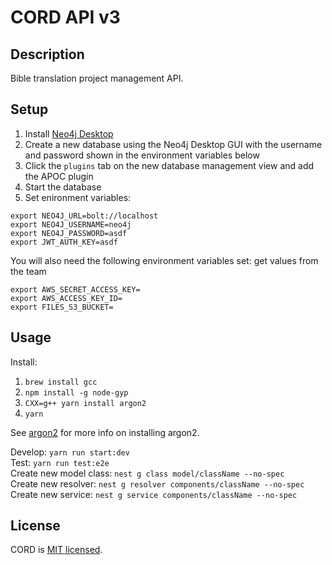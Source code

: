 # CORD API v3

## Description

Bible translation project management API.

## Setup

1. Install [Neo4j Desktop](https://neo4j.com/download/) 
1. Create a new database using the Neo4j Desktop GUI with the username and password shown in the environment variables below  
1. Click the `plugins` tab on the new database management view and add the APOC plugin  
1. Start the database   
1. Set enironment variables:   
```
export NEO4J_URL=bolt://localhost
export NEO4J_USERNAME=neo4j
export NEO4J_PASSWORD=asdf
export JWT_AUTH_KEY=asdf
```
You will also need the following environment variables set:  get values from the team
```
export AWS_SECRET_ACCESS_KEY=
export AWS_ACCESS_KEY_ID=
export FILES_S3_BUCKET=
```


## Usage

Install: 
1. `brew install gcc`
1. `npm install -g node-gyp`
1. `CXX=g++ yarn install argon2`
1. `yarn`  

See [argon2](https://www.npmjs.com/package/argon2) for more info on installing argon2.

Develop: `yarn run start:dev`  
Test: `yarn run test:e2e`  
Create new model class: `nest g class model/className --no-spec`  
Create new resolver: `nest g resolver components/className --no-spec`  
Create new service: `nest g service components/className --no-spec`  


## License

  CORD is [MIT licensed](LICENSE).
